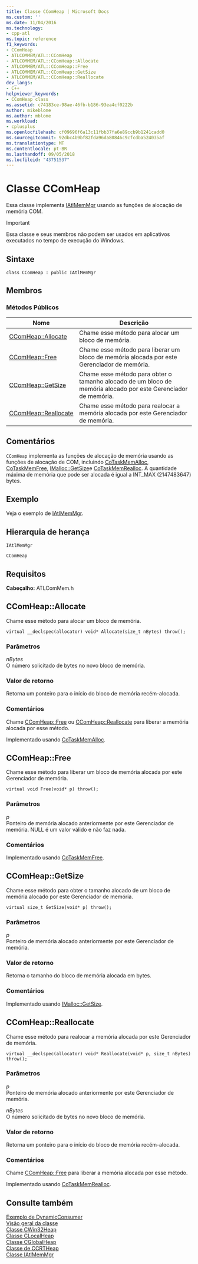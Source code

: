 ```yaml
---
title: Classe CComHeap | Microsoft Docs
ms.custom: ''
ms.date: 11/04/2016
ms.technology:
- cpp-atl
ms.topic: reference
f1_keywords:
- CComHeap
- ATLCOMMEM/ATL::CComHeap
- ATLCOMMEM/ATL::CComHeap::Allocate
- ATLCOMMEM/ATL::CComHeap::Free
- ATLCOMMEM/ATL::CComHeap::GetSize
- ATLCOMMEM/ATL::CComHeap::Reallocate
dev_langs:
- C++
helpviewer_keywords:
- CComHeap class
ms.assetid: c74183ce-98ae-46fb-b186-93ea4cf0222b
author: mikeblome
ms.author: mblome
ms.workload:
- cplusplus
ms.openlocfilehash: cf09696f6a13c11fbb37fa6e89ccb9b1241cadd0
ms.sourcegitcommit: 92dbc4b9bf82fda96da80846c9cfcdba524035af
ms.translationtype: MT
ms.contentlocale: pt-BR
ms.lasthandoff: 09/05/2018
ms.locfileid: "43751537"
---
```

# <a name="ccomheap-class"></a>Classe CComHeap

Essa classe implementa [IAtlMemMgr](../../atl/reference/iatlmemmgr-class.md) usando as funções de alocação de memória COM.

> [!IMPORTANT]
>  Essa classe e seus membros não podem ser usados em aplicativos executados no tempo de execução do Windows.

## <a name="syntax"></a>Sintaxe

```
class CComHeap : public IAtlMemMgr
```

## <a name="members"></a>Membros

### <a name="public-methods"></a>Métodos Públicos

|Nome|Descrição|
|----------|-----------------|
|[CComHeap::Allocate](#allocate)|Chame esse método para alocar um bloco de memória.|
|[CComHeap::Free](#free)|Chame esse método para liberar um bloco de memória alocada por este Gerenciador de memória.|
|[CComHeap::GetSize](#getsize)|Chame esse método para obter o tamanho alocado de um bloco de memória alocado por este Gerenciador de memória.|
|[CComHeap::Reallocate](#reallocate)|Chame esse método para realocar a memória alocada por este Gerenciador de memória.|

## <a name="remarks"></a>Comentários

`CComHeap` implementa as funções de alocação de memória usando as funções de alocação de COM, incluindo [CoTaskMemAlloc](/windows/desktop/api/combaseapi/nf-combaseapi-cotaskmemalloc), [CoTaskMemFree](/windows/desktop/api/combaseapi/nf-combaseapi-cotaskmemfree), [IMalloc::GetSize](/windows/desktop/api/objidlbase/nf-objidlbase-imalloc-getsize)e [CoTaskMemRealloc](/windows/desktop/api/combaseapi/nf-combaseapi-cotaskmemrealloc). A quantidade máxima de memória que pode ser alocada é igual a INT_MAX (2147483647) bytes.

## <a name="example"></a>Exemplo

Veja o exemplo de [IAtlMemMgr](../../atl/reference/iatlmemmgr-class.md).

## <a name="inheritance-hierarchy"></a>Hierarquia de herança

`IAtlMemMgr`

`CComHeap`

## <a name="requirements"></a>Requisitos

**Cabeçalho:** ATLComMem.h

##  <a name="allocate"></a>  CComHeap::Allocate

Chame esse método para alocar um bloco de memória.

```
virtual __declspec(allocator) void* Allocate(size_t nBytes) throw();
```

### <a name="parameters"></a>Parâmetros

*nBytes*  
O número solicitado de bytes no novo bloco de memória.

### <a name="return-value"></a>Valor de retorno

Retorna um ponteiro para o início do bloco de memória recém-alocada.

### <a name="remarks"></a>Comentários

Chame [CComHeap::Free](#free) ou [CComHeap::Reallocate](#reallocate) para liberar a memória alocada por esse método.

Implementado usando [CoTaskMemAlloc](/windows/desktop/api/combaseapi/nf-combaseapi-cotaskmemalloc).

##  <a name="free"></a>  CComHeap::Free

Chame esse método para liberar um bloco de memória alocada por este Gerenciador de memória.

```
virtual void Free(void* p) throw();
```

### <a name="parameters"></a>Parâmetros

*p*  
Ponteiro de memória alocado anteriormente por este Gerenciador de memória. NULL é um valor válido e não faz nada.

### <a name="remarks"></a>Comentários

Implementado usando [CoTaskMemFree](/windows/desktop/api/combaseapi/nf-combaseapi-cotaskmemfree).

##  <a name="getsize"></a>  CComHeap::GetSize

Chame esse método para obter o tamanho alocado de um bloco de memória alocado por este Gerenciador de memória.

```
virtual size_t GetSize(void* p) throw();
```

### <a name="parameters"></a>Parâmetros

*p*  
Ponteiro de memória alocado anteriormente por este Gerenciador de memória.

### <a name="return-value"></a>Valor de retorno

Retorna o tamanho do bloco de memória alocada em bytes.

### <a name="remarks"></a>Comentários

Implementado usando [IMalloc::GetSize](/windows/desktop/api/objidlbase/nf-objidlbase-imalloc-getsize).

##  <a name="reallocate"></a>  CComHeap::Reallocate

Chame esse método para realocar a memória alocada por este Gerenciador de memória.

```
virtual __declspec(allocator) void* Reallocate(void* p, size_t nBytes) throw();
```

### <a name="parameters"></a>Parâmetros

*p*  
Ponteiro de memória alocado anteriormente por este Gerenciador de memória.

*nBytes*  
O número solicitado de bytes no novo bloco de memória.

### <a name="return-value"></a>Valor de retorno

Retorna um ponteiro para o início do bloco de memória recém-alocada.

### <a name="remarks"></a>Comentários

Chame [CComHeap::Free](#free) para liberar a memória alocada por esse método.

Implementado usando [CoTaskMemRealloc](/windows/desktop/api/combaseapi/nf-combaseapi-cotaskmemrealloc).

## <a name="see-also"></a>Consulte também

[Exemplo de DynamicConsumer](../../visual-cpp-samples.md)   
[Visão geral da classe](../../atl/atl-class-overview.md)   
[Classe CWin32Heap](../../atl/reference/cwin32heap-class.md)   
[Classe CLocalHeap](../../atl/reference/clocalheap-class.md)   
[Classe CGlobalHeap](../../atl/reference/cglobalheap-class.md)   
[Classe de CCRTHeap](../../atl/reference/ccrtheap-class.md)   
[Classe IAtlMemMgr](../../atl/reference/iatlmemmgr-class.md)
